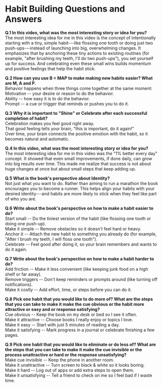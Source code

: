 # Habit Building Questions and Answers

**Q.1 In this video, what was the most interesting story or idea for
you?**\
The most interesting idea for me in this video is the concept of
intentionally starting with a tiny, simple habit---like flossing one
tooth or doing just two push-ups---instead of launching into big,
overwhelming changes. It emphasizes that by anchoring these tiny actions
to existing routines (for example, "after brushing my teeth, I'll do two
push-ups"), you set yourself up for success. And celebrating even these
small wins builds momentum and positive feelings that help the habit
stick.

**Q.2 How can you use B = MAP to make making new habits easier? What are
M, A and P.**\
Behavior happens when three things come together at the same moment:\
Motivation -- your desire or reason to do the behavior.\
Ability -- how easy it is to do the behavior.\
Prompt -- a cue or trigger that reminds or pushes you to do it.

**Q.3 Why it is important to "Shine" or Celebrate after each successful
completion of habit?**\
Celebration makes you feel good right away.\
That good feeling tells your brain, "this is important, do it again!"\
Over time, your brain connects the positive emotion with the habit, so
it becomes natural and automatic.

**Q.4 In this video, what was the most interesting story or idea for
you?**\
The most interesting idea for me in this video was the "1% better every
day" concept. It showed that even small improvements, if done daily, can
grow into big results over time. This made me realize that success is
not about huge changes at once but about small steps that keep adding
up.

**Q.5 What is the book's perspective about Identity?**\
Not just what you want to do. Rather than aiming to run a marathon the
book encourages you to become a runner. This helps align your habits
with your desired identity---and habits are more likely to stick when
they feel like part of who you are.

**Q.6 Write about the book's perspective on how to make a habit easier
to do?**\
Start small -- Do the tiniest version of the habit (like flossing one
tooth or doing one push-up).\
Make it simple -- Remove obstacles so it doesn't feel hard or heavy.\
Anchor it -- Attach the new habit to something you already do (for
example, "After I brush my teeth, I will floss one tooth").\
Celebrate -- Feel good after doing it, so your brain remembers and wants
to do it again.

**Q.7 Write about the book's perspective on how to make a habit harder
to do?**\
Add friction -- Make it less convenient (like keeping junk food on a
high shelf or far away).\
Remove triggers -- Don't keep reminders or prompts around (like turning
off notifications).\
Make it costly -- Add effort, time, or steps before you can do it.

**Q.8 Pick one habit that you would like to do more of? What are the
steps that you can take to make it make the cue obvious or the habit
more attractive or easy and or response satisfying?**\
Cue obvious -- Keep the book on my desk or bed so I see it often.\
Make it attractive -- Choose books I really enjoy or topics I love.\
Make it easy -- Start with just 5 minutes of reading a day.\
Make it satisfying -- Mark progress in a journal or celebrate finishing
a few pages.

**Q.9 Pick one habit that you would like to eliminate or do less of?
What are the steps that you can take to make it make the cue invisible
or the process unattractive or hard or the response unsatisfying?**\
Make cue invisible -- Keep the phone in another room.\
Make it unattractive -- Turn screen to black & white so it looks
boring.\
Make it hard -- Log out of apps or add extra steps to open them.\
Make it unsatisfying -- Tell a friend to check on me so I feel bad if I
waste time.
